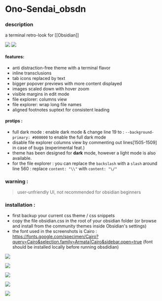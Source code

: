 # Ono-Sendai_obsdn

### description
a terminal retro-look for [[Obsidian]]

![](https://raw.githubusercontent.com/cannibalox/ono-sendai_obsdn/master/ono-sendai_obsdn_00.png)
![](https://raw.githubusercontent.com/cannibalox/ono-sendai_obsdn/master/ono-sendai_obsdn_001.png)

#### features:

* anti distraction-free theme with a terminal flavor
* inline transclusions
* tab icons replaced by text
* bigger popover previews with more content displayed
* images scaled down with hover zoom
* visible margins in edit mode
* file explorer: columns view
* file explorer: wrap long file names
* aligned footnotes suptext for consistent leading


#### protips :
* full dark mode : enable dark mode & change line 19 to : `--background-primary: #000000` to enable the full dark mode
* disable file explorer columns view by commenting out lines[1505-1509] in case of bugs (experimental feat.)
* theme has been designed for **dark** mode, however a light mode is also available.
* for the file explorer : you can replace the `backslash` with a `slash` around line 560 : replace `content: "\\"` with `content: "\/"` 	

### warning :
> user-unfriendly UI, not recommended for obsidian beginners

### installation :
* first backup your current css theme / css snippets
* copy the file obsidian.css in the root of your obsidian folder (or browse and install from the community themes inside Obsidian's settings)
* the font used in the screenshots is Cairo : https://fonts.google.com/specimen/Cairo?query=Cairo&selection.family=Armata|Cairo&sidebar.open=true
(font should be installed locally before running obsdidian)

![](https://raw.githubusercontent.com/cannibalox/ono-sendai_obsdn/master/ono-sendai_obsdn_00a.png)

![](https://raw.githubusercontent.com/cannibalox/ono-sendai_obsdn/master/ono-sendai_obsdn_002.png)

![](https://raw.githubusercontent.com/cannibalox/ono-sendai_obsdn/master/ono-sendai_obsdn_003.png)

![](https://raw.githubusercontent.com/cannibalox/ono-sendai_obsdn/master/ono-sendai_obsdn_004.png)

![](https://raw.githubusercontent.com/cannibalox/ono-sendai_obsdn/master/ono-sendai_obsdn_005.png)
